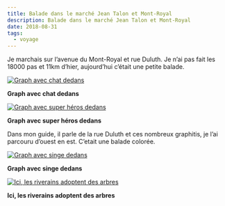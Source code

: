 ```yaml
---
title: Balade dans le marché Jean Talon et Mont-Royal
description: Balade dans le marché Jean Talon et Mont-Royal
date: 2018-08-31
tags:
  - voyage
---
```


Je marchais sur l’avenue du Mont-Royal et rue Duluth. Je n’ai pas fait les 18000 pas et 11km d’hier, aujourd’hui c’était une petite balade.

 [![Graph avec chat dedans](img/40f4b426-c80a-4d5e-b31a-df48263554d9.jpg?1659623969)](img/40f4b426-c80a-4d5e-b31a-df48263554d9.jpg)

**Graph avec chat dedans**

 [![Graph avec super héros dedans](img/93d1364b-0343-4b53-bc2f-801a20064b19-r90.jpg?1659623971)](img/93d1364b-0343-4b53-bc2f-801a20064b19-r90.jpg)

**Graph avec super héros dedans**

Dans mon guide, il parle de la rue Duluth et ces nombreux graphitis, je l’ai parcouru d’ouest en est. C’etait une balade colorée.

 [![Graph avec singe dedans](img/9e38314f-eb4e-4dda-8f57-3e861202506f.jpg?1659623973)](img/9e38314f-eb4e-4dda-8f57-3e861202506f.jpg)

**Graph avec singe dedans**

 [![Ici, les riverains adoptent des arbres](img/609e1ca0-c4b1-4b44-ac80-6af3635fb458.jpg?1659623974)](img/609e1ca0-c4b1-4b44-ac80-6af3635fb458.jpg)

**Ici, les riverains adoptent des arbres**